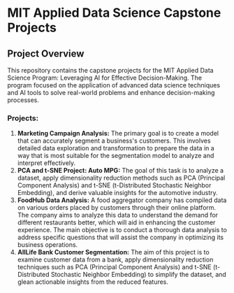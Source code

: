 
# MIT Applied Data Science Capstone Projects

## Project Overview

This repository contains the capstone projects for the MIT Applied Data Science Program: Leveraging AI for Effective Decision-Making. The program focused on the application of advanced data science techniques and AI tools to solve real-world problems and enhance decision-making processes.

### Projects:

1) **Marketing Campaign Analysis:** The primary goal is to create a model that can accurately segment a business's customers. This involves detailed data exploration and transformation to prepare the data in a way that is most suitable for the segmentation model to analyze and interpret effectively.
2) **PCA and t-SNE Project: Auto MPG:** The goal of this task is to analyze a dataset, apply dimensionality reduction methods such as PCA (Principal Component Analysis) and t-SNE (t-Distributed Stochastic Neighbor Embedding), and derive valuable insights for the automotive industry.
3) **FoodHub Data Analysis:** A food aggregator company has compiled data on various orders placed by customers through their online platform. The company aims to analyze this data to understand the demand for different restaurants better, which will aid in enhancing the customer experience. The main objective is to conduct a thorough data analysis to address specific questions that will assist the company in optimizing its business operations.
4) **AllLife Bank Customer Segmentation:** The aim of this project is to examine customer data from a bank, apply dimensionality reduction techniques such as PCA (Principal Component Analysis) and t-SNE (t-Distributed Stochastic Neighbor Embedding) to simplify the dataset, and glean actionable insights from the reduced features.
 